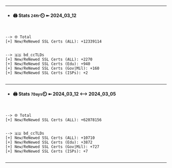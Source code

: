 

---
- #### 🖨️ **Stats** `24Hr`⏲️ ➼ 2024_03_12
```console


--> 🌐 Total
[+] New/ReNewed SSL Certs (ALL): +12339114


--> 🇧🇩 bd_ccTLDs
[+] New/ReNewed SSL Certs (ALL): +2270
[+] New/ReNewed SSL Certs (Edu): +940
[+] New/ReNewed SSL Certs (Gov|Mil): +160
[+] New/ReNewed SSL Certs (ISPs): +2


```

---
- #### 🖨️ **Stats** `7Days`⏲️ ➼ 2024_03_12 <--> 2024_03_05
```console


--> 🌐 Total
[+] New/ReNewed SSL Certs (ALL): +62078156


--> 🇧🇩 bd_ccTLDs
[+] New/ReNewed SSL Certs (ALL): +10710
[+] New/ReNewed SSL Certs (Edu): +3872
[+] New/ReNewed SSL Certs (Gov|Mil): +727
[+] New/ReNewed SSL Certs (ISPs): +7


```

---


